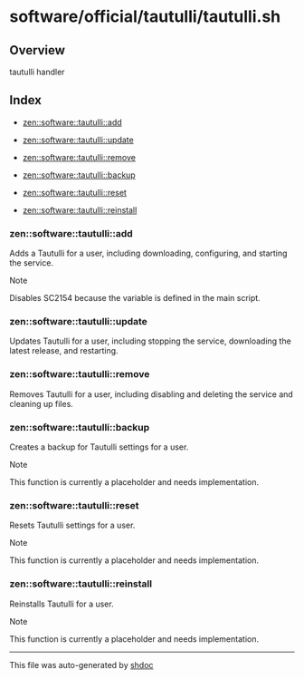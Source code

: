 # software/official/tautulli/tautulli.sh

## Overview

tautulli handler

## Index

* [zen::software::tautulli::add](#zensoftwaretautulliadd)

* [zen::software::tautulli::update](#zensoftwaretautulliupdate)

* [zen::software::tautulli::remove](#zensoftwaretautulliremove)

* [zen::software::tautulli::backup](#zensoftwaretautullibackup)

* [zen::software::tautulli::reset](#zensoftwaretautullireset)

* [zen::software::tautulli::reinstall](#zensoftwaretautullireinstall)


### zen::software::tautulli::add

Adds a Tautulli for a user, including downloading, configuring, and starting the service.

> [!NOTE]
> Disables SC2154 because the variable is defined in the main script.

### zen::software::tautulli::update

Updates Tautulli for a user, including stopping the service, downloading the latest release, and restarting.

### zen::software::tautulli::remove

Removes Tautulli for a user, including disabling and deleting the service and cleaning up files.

### zen::software::tautulli::backup

Creates a backup for Tautulli settings for a user.

> [!NOTE]
> This function is currently a placeholder and needs implementation.

### zen::software::tautulli::reset

Resets Tautulli settings for a user.

> [!NOTE]
> This function is currently a placeholder and needs implementation.

### zen::software::tautulli::reinstall

Reinstalls Tautulli for a user.

> [!NOTE]
> This function is currently a placeholder and needs implementation.

---
This file was auto-generated by [shdoc](https://github.com/MediaEase/shdoc)
